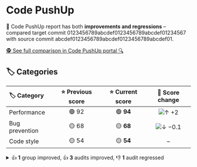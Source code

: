 # Code PushUp

🤨 Code PushUp report has both **improvements and regressions** – compared target commit 0123456789abcdef0123456789abcdef01234567 with source commit abcdef0123456789abcdef0123456789abcdef01.

[🕵️ See full comparison in Code PushUp portal 🔍](https://app.code-pushup.dev/portal/dunder-mifflin/website/comparison/abcdef0123456789abcdef0123456789abcdef01/0123456789abcdef0123456789abcdef01234567)

## 🏷️ Categories

| 🏷️ Category   | ⭐ Previous score | ⭐ Current score |                           🔄 Score change                            |
| :------------- | :--------------: | :-------------: | :------------------------------------------------------------------: |
| Performance    |      🟢 92       |    🟢 **94**    |     ![↑ +2](https://img.shields.io/badge/%E2%86%91%20%2B2-green)     |
| Bug prevention |      🟡 68       |    🟡 **68**    | ![↓ −0.1](https://img.shields.io/badge/%E2%86%93%20%E2%88%920.1-red) |
| Code style     |      🟡 54       |    🟡 **54**    |                                  –                                   |

<details>
<summary>👍 <strong>1</strong> group improved, 👍 <strong>3</strong> audits improved, 👎 <strong>1</strong> audit regressed</summary>

## 🗃️ Groups

| 🔌 Plugin  | 🗃️ Group   | ⭐ Previous score | ⭐ Current score |                       🔄 Score change                        |
| :--------- | :---------- | :--------------: | :-------------: | :----------------------------------------------------------: |
| Lighthouse | Performance |      🟢 92       |    🟢 **94**    | ![↑ +2](https://img.shields.io/badge/%E2%86%91%20%2B2-green) |

1 other group is unchanged.

## 🛡️ Audits

| 🔌 Plugin                                                          | 🛡️ Audit                                                                                                      | 📏 Previous value | 📏 Current value |                                   🔄 Value change                                    |
| :----------------------------------------------------------------- | :------------------------------------------------------------------------------------------------------------- | :---------------: | :--------------: | :----------------------------------------------------------------------------------: |
| [ESLint](https://www.npmjs.com/package/@code-pushup/eslint-plugin) | [Disallow unused variables](https://eslint.org/docs/latest/rules/no-unused-vars)                               |     🟩 passed     |  🟥 **1 error**  |   ![↑ +∞ %](https://img.shields.io/badge/%E2%86%91%20%2B%E2%88%9E%E2%80%89%25-red)   |
| Lighthouse                                                         | [Largest Contentful Paint](https://developer.chrome.com/docs/lighthouse/performance/largest-contentful-paint/) |     🟨 1.5 s      |   🟨 **1.4 s**   | ![↓ −8.2 %](https://img.shields.io/badge/%E2%86%93%20%E2%88%928.2%E2%80%89%25-green) |
| Lighthouse                                                         | [First Contentful Paint](https://developer.chrome.com/docs/lighthouse/performance/first-contentful-paint/)     |     🟨 1.2 s      |   🟨 **1.1 s**   | ![↓ −3.6 %](https://img.shields.io/badge/%E2%86%93%20%E2%88%923.6%E2%80%89%25-green) |
| Lighthouse                                                         | [Speed Index](https://developer.chrome.com/docs/lighthouse/performance/speed-index/)                           |     🟩 1.2 s      |   🟩 **1.1 s**   | ![↓ −3.6 %](https://img.shields.io/badge/%E2%86%93%20%E2%88%923.6%E2%80%89%25-green) |

49 other audits are unchanged.

</details>
